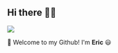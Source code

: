 ## Hi there 👋🤓
 <p>
  <img src="http://views.whatilearened.today/views/github/wmc1125/views.svg"/>
 </p>

🎉 Welcome to my Github! I'm **Eric** 😃



<!--### ⚡ Technologies->


### 👨‍💻 Open source work stats

![martinyan's Github stats](https://github-readme-stats.vercel.app/api?username=wmc1125&show_icons=true)
<img align='right' src='https://octodex.github.com/images/hula_loop_octodex03.gif' width='200"'>

### 📫 Reach me 

- 💬 Ask me about anything.
- 📧 <a href="mailto:287851074@qq.com">Email</a>
- 💼 <a href= "#">LinkedIn</a>
- 📖 <a href = "https://www.wangmingchang.com">CSDN</a>
- ☁️ <a href = "https://www.wangmingchang.com">Blog</a>

***Welcome to do ⭐ my repository if you find it interesting, at least your star could make me stay on track and be motivated.***
 
 
 
 
<!--
**wmc1125/wmc1125** is a ✨ _special_ ✨ repository because its `README.md` (this file) appears on your GitHub profile.

Here are some ideas to get you started:

- 🔭 I’m currently working on ...
- 🌱 I’m currently learning ...
- 👯 I’m looking to collaborate on ...
- 🤔 I’m looking for help with ...
- 💬 Ask me about ...
- 📫 How to reach me: ...
- 😄 Pronouns: ...
- ⚡ Fun fact: ...
-->
